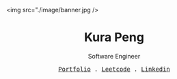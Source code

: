 <img src="./image/banner.jpg />
<samp>
  <h1 align="center"> Kura Peng </h1>
  <p align="center" > Software Engineer </p>
</samp>
<p align="center">
  <samp>
    <a href="http://sayakura.github.io/">Portfolio</a> .
    <a href="https://leetcode.com/midokura/">Leetcode</a> .
    <a href="https://www.linkedin.com/in/kurapeng/">Linkedin</a>
  </samp>
</p>
